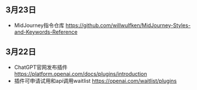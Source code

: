 
## 3月23日
- MidJourney指令仓库 https://github.com/willwulfken/MidJourney-Styles-and-Keywords-Reference
## 3月22日
- ChatGPT官网发布插件 https://platform.openai.com/docs/plugins/introduction
- 插件可申请试用和api调用waitlist https://openai.com/waitlist/plugins
